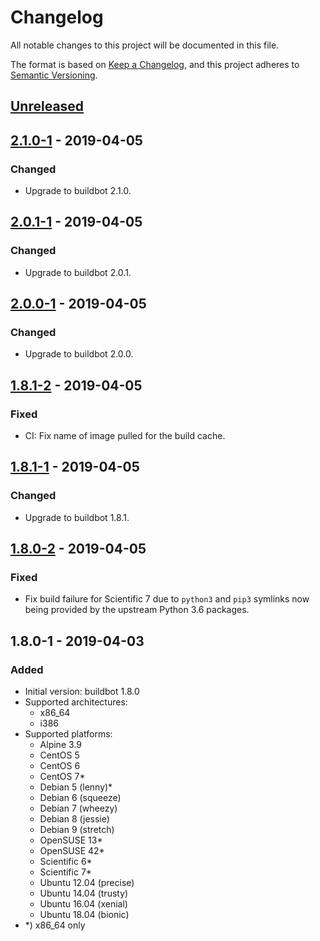 # Changelog
All notable changes to this project will be documented in this file.

The format is based on [Keep a Changelog](https://keepachangelog.com/en/1.0.0/),
and this project adheres to [Semantic Versioning](https://semver.org/spec/v2.0.0.html).

## [Unreleased]

## [2.1.0-1] - 2019-04-05
### Changed
- Upgrade to buildbot 2.1.0.

## [2.0.1-1] - 2019-04-05
### Changed
- Upgrade to buildbot 2.0.1.

## [2.0.0-1] - 2019-04-05
### Changed
- Upgrade to buildbot 2.0.0.

## [1.8.1-2] - 2019-04-05
### Fixed
- CI: Fix name of image pulled for the build cache.

## [1.8.1-1] - 2019-04-05
### Changed
- Upgrade to buildbot 1.8.1.

## [1.8.0-2] - 2019-04-05
### Fixed
- Fix build failure for Scientific 7 due to `python3` and `pip3`
  symlinks now being provided by the upstream Python 3.6 packages.

## 1.8.0-1 - 2019-04-03
### Added
- Initial version: buildbot 1.8.0
- Supported architectures:
  - x86_64
  - i386
- Supported platforms:
  - Alpine 3.9
  - CentOS 5
  - CentOS 6
  - CentOS 7\*
  - Debian 5 (lenny)\*
  - Debian 6 (squeeze)
  - Debian 7 (wheezy)
  - Debian 8 (jessie)
  - Debian 9 (stretch)
  - OpenSUSE 13\*
  - OpenSUSE 42\*
  - Scientific 6\*
  - Scientific 7\*
  - Ubuntu 12.04 (precise)
  - Ubuntu 14.04 (trusty)
  - Ubuntu 16.04 (xenial)
  - Ubuntu 18.04 (bionic)
- \*) x86_64 only

[Unreleased]: https://github.com/cjolowicz/docker-buildbot-worker/compare/2.1.0-1...HEAD
[2.1.0-1]: https://github.com/cjolowicz/docker-buildbot-worker/compare/2.0.1-1...2.1.0-1
[2.0.1-1]: https://github.com/cjolowicz/docker-buildbot-worker/compare/2.0.0-1...2.0.1-1
[2.0.0-1]: https://github.com/cjolowicz/docker-buildbot-worker/compare/v1.8.1-2...2.0.0-1
[1.8.1-2]: https://github.com/cjolowicz/docker-buildbot-worker/compare/v1.8.1-1...v1.8.1-2
[1.8.1-1]: https://github.com/cjolowicz/docker-buildbot-worker/compare/v1.8.0-2...v1.8.1-1
[1.8.0-2]: https://github.com/cjolowicz/docker-buildbot-worker/compare/v1.8.0-1...v1.8.0-2
